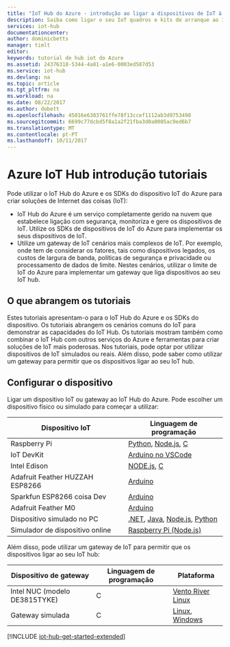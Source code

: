 ```yaml
---
title: "IoT Hub do Azure - introdução ao ligar a dispositivos de IoT à nuvem | Microsoft Docs"
description: Saiba como ligar o seu IoT quadros e kits de arranque ao IoT Hub do Azure. Os seus dispositivos podem enviar telemetria ao IoT Hub e do IoT Hub pode monitorizar e gerir os seus dispositivos.
services: iot-hub
documentationcenter: 
author: dominicbetts
manager: timlt
editor: 
keywords: tutorial de hub iot do Azure
ms.assetid: 24376318-5344-4a81-a1e6-0003ed587d53
ms.service: iot-hub
ms.devlang: na
ms.topic: article
ms.tgt_pltfrm: na
ms.workload: na
ms.date: 08/22/2017
ms.author: dobett
ms.openlocfilehash: 45016e6383761ffe78f13ccef1112ab3d9753498
ms.sourcegitcommit: 6699c77dcbd5f8a1a2f21fba3d0a0005ac9ed6b7
ms.translationtype: MT
ms.contentlocale: pt-PT
ms.lasthandoff: 10/11/2017
---
```

# <a name="azure-iot-hub-get-started-tutorials"></a>Azure IoT Hub introdução tutoriais

Pode utilizar o IoT Hub do Azure e os SDKs do dispositivo IoT do Azure para criar soluções de Internet das coisas (IoT):

* IoT Hub do Azure é um serviço completamente gerido na nuvem que estabelece ligação com segurança, monitoriza e gere os dispositivos de IoT. Utilize os SDKs de dispositivos de IoT do Azure para implementar os seus dispositivos de IoT.
* Utilize um gateway de IoT cenários mais complexos de IoT. Por exemplo, onde tem de considerar os fatores, tais como dispositivos legados, os custos de largura de banda, políticas de segurança e privacidade ou processamento de dados de limite. Nestes cenários, utilizar o limite de IoT do Azure para implementar um gateway que liga dispositivos ao seu IoT hub.

## <a name="what-the-tutorials-cover"></a>O que abrangem os tutoriais

Estes tutoriais apresentam-o para o IoT Hub do Azure e os SDKs do dispositivo. Os tutoriais abrangem os cenários comuns do IoT para demonstrar as capacidades do IoT Hub. Os tutoriais mostram também como combinar o IoT Hub com outros serviços do Azure e ferramentas para criar soluções de IoT mais poderosas. Nos tutoriais, pode optar por utilizar dispositivos de IoT simulados ou reais. Além disso, pode saber como utilizar um gateway para permitir que os dispositivos ligar ao seu IoT hub.

## <a name="set-up-your-device"></a>Configurar o dispositivo

Ligar um dispositivo IoT ou gateway ao IoT Hub do Azure. Pode escolher um dispositivo físico ou simulado para começar a utilizar:

| Dispositivo IoT                       | Linguagem de programação |
|----------------------------------|----------------------|
| Raspberry Pi                     | [Python][Pi_Py], [Node.js][Pi_Nd], [C][Pi_C]  |
| IoT DevKit                       | [Arduino no VSCode][DevKit]     |
| Intel Edison                     | [NODE.js][Ed_Nd], [C][Ed_C]    |
| Adafruit Feather HUZZAH ESP8266  | [Arduino][Hu_Ard]              |
| Sparkfun ESP8266 coisa Dev       | [Arduino][Th_Ard]              |
| Adafruit Feather M0              | [Arduino][M0_Ard]              |
| Dispositivo simulado no PC           | [.NET][Sim_NET], [Java][Sim_Jav], [Node.js][Sim_Nd], [Python][Sim_Pyth] |
| Simulador de dispositivo online         | [Raspberry Pi (Node.js)][Ol_Sim] |

Além disso, pode utilizar um gateway de IoT para permitir que os dispositivos ligar ao seu IoT hub:

| Dispositivo de gateway               | Linguagem de programação | Plataforma         |
|------------------------------|----------------------|------------------|
| Intel NUC (modelo DE3815TYKE) | C                    | [Vento River Linux][NUC_Lnx] |
| Gateway simulada            | C                    | [Linux][Sim_Lnx], [Windows][Sim_Win] |

[!INCLUDE [iot-hub-get-started-extended](../../includes/iot-hub-get-started-extended.md)]

[Pi_Nd]: iot-hub-raspberry-pi-kit-node-get-started.md
[Pi_C]: iot-hub-raspberry-pi-kit-c-get-started.md
[Pi_Py]: iot-hub-raspberry-pi-kit-python-get-started.md
[DevKit]: iot-hub-arduino-iot-devkit-az3166-get-started.md
[Ed_Nd]: iot-hub-intel-edison-kit-node-get-started.md
[Ed_C]: iot-hub-intel-edison-kit-c-get-started.md
[Hu_Ard]: iot-hub-arduino-huzzah-esp8266-get-started.md
[Th_Ard]: iot-hub-sparkfun-esp8266-thing-dev-get-started.md
[M0_Ard]: iot-hub-adafruit-feather-m0-wifi-kit-arduino-get-started.md
[Sim_NET]: iot-hub-csharp-csharp-getstarted.md
[Sim_Jav]: iot-hub-java-java-getstarted.md
[Sim_Nd]: iot-hub-node-node-getstarted.md
[Sim_Pyth]: iot-hub-python-getstarted.md
[NUC_Lnx]: iot-hub-gateway-kit-c-lesson1-set-up-nuc.md
[Sim_Lnx]: iot-hub-linux-iot-edge-get-started.md
[Sim_Win]: iot-hub-windows-iot-edge-get-started.md
[Ol_Sim]: iot-hub-raspberry-pi-web-simulator-get-started.md
